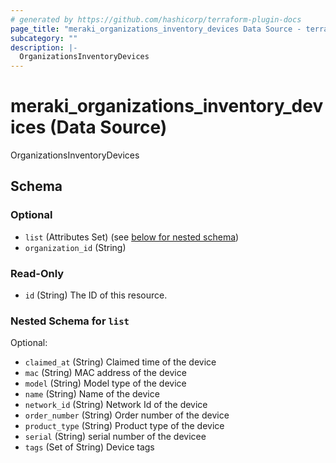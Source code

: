 ```yaml
---
# generated by https://github.com/hashicorp/terraform-plugin-docs
page_title: "meraki_organizations_inventory_devices Data Source - terraform-provider-meraki"
subcategory: ""
description: |-
  OrganizationsInventoryDevices
---
```


# meraki_organizations_inventory_devices (Data Source)

OrganizationsInventoryDevices



<!-- schema generated by tfplugindocs -->
## Schema

### Optional

- `list` (Attributes Set) (see [below for nested schema](#nestedatt--list))
- `organization_id` (String)

### Read-Only

- `id` (String) The ID of this resource.

<a id="nestedatt--list"></a>
### Nested Schema for `list`

Optional:

- `claimed_at` (String) Claimed time of the device
- `mac` (String) MAC address of the device
- `model` (String) Model type of the device
- `name` (String) Name of the device
- `network_id` (String) Network Id of the device
- `order_number` (String) Order number of the device
- `product_type` (String) Product type of the device
- `serial` (String) serial number of the devicee
- `tags` (Set of String) Device tags


